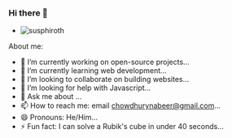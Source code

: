 ### Hi there 👋

- ![susphiroth](https://github.com/naweer/naweer/assets/34611871/be1b2444-46a7-4dc6-a163-da75d9029395)
<!--
**naweer/naweer** is a ✨ _special_ ✨ repository because its `README.md` (this file) appears on your GitHub profile.
-->

About me:

- 🔭 I’m currently working on open-source projects...
- 🌱 I’m currently learning web development...
- 👯 I’m looking to collaborate on building websites...
- 🤔 I’m looking for help with Javascript...
- 💬 Ask me about ...
- 📫 How to reach me: email chowdhurynabeer@gmail.com...
- 😄 Pronouns: He/Him...
- ⚡ Fun fact: I can solve a Rubik's cube in under 40 seconds...
